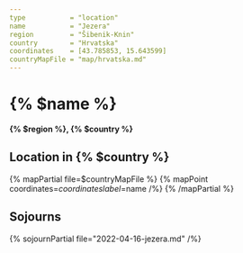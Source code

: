 ```yaml
---
type           = "location"
name           = "Jezera"
region         = "Šibenik-Knin"
country        = "Hrvatska"
coordinates    = [43.785853, 15.643599]
countryMapFile = "map/hrvatska.md"
---
```


# {% $name %}

**{% $region %}, {% $country %}**

## Location in {% $country %}

{% mapPartial file=$countryMapFile %}
  {% mapPoint coordinates=$coordinates label=$name /%}
{% /mapPartial %}

## Sojourns

{% sojournPartial file="2022-04-16-jezera.md" /%}
